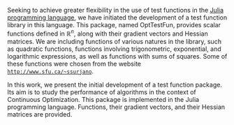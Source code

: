 Seeking to achieve greater flexibility in the use of test functions in the [Julia programming language](https://julialang.org/), we have initiated the development of a test function library in this language. This package, named OptTestFun, provides scalar functions defined in $\mathbb{R}^n$, along with their gradient vectors and Hessian matrices. We are including functions of various natures in the library, such as quadratic functions, functions involving trigonometric, exponential, and logarithmic expressions, as well as functions with sums of squares. Some of these functions were chosen from the website [`http://www.sfu.ca/~ssurjano`](http://www.sfu.ca/~ssurjano).

In this work, we present the initial development of a test function package. Its aim is to study the performance of algorithms in the context of Continuous Optimization. This package is implemented in the Julia programming language. Functions, their gradient vectors, and their Hessian matrices are provided.
